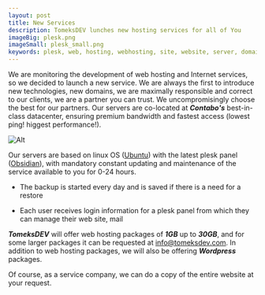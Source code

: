 ```yaml
---
layout: post
title: New Services
description: TomeksDEV lunches new hosting services for all of You
imageBig: plesk.png
imageSmall: plesk_small.png
keywords: plesk, web, hosting, webhosting, site, website, server, domain, mail, webmail, email
---
```


We are monitoring the development of web hosting and Internet services, so we decided to launch a new service. We are always the first to introduce new technologies, new domains, we are maximally responsible and correct to our clients, we are a partner you can trust.
We uncompromisingly choose the best for our partners.
Our servers are co-located at **_Contabo's_** best-in-class datacenter, ensuring premium bandwidth and fastest access (lowest ping! higgest performance!).

![Alt](https://tomeksdev.com/postImages/plesk.jpg "Plesk")

Our servers are based on linux OS ([Ubuntu](https://ubuntu.com/)) with the latest plesk panel ([Obsidian](https://www.plesk.com/)), with mandatory constant updating and maintenance of the service available to you for 0-24 hours.

- The backup is started every day and is saved if there is a need for a restore 
  
- Each user receives login information for a plesk panel from which they can manage their web site, mail

**_TomeksDEV_** will offer web hosting packages of **_1GB_** up to **_30GB_**, and for some larger packages it can be requested at [info&commat;tomeksdev&period;com](mailto:info&commat;tomeksdev&period;com). In addition to web hosting packages, we will also be offering **_Wordpress_** packages.

Of course, as a service company, we can do a copy of the entire website at your request.